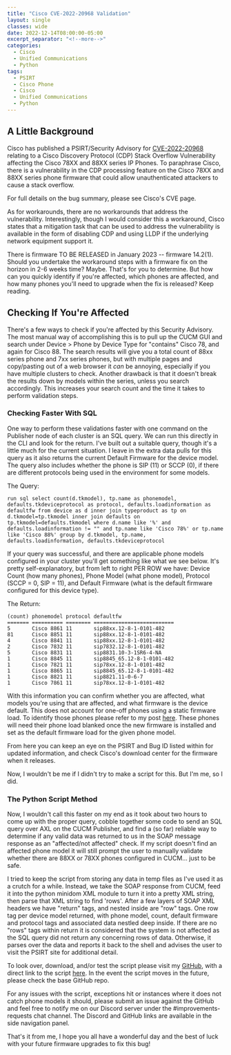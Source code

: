 ```yaml
---
title: "Cisco CVE-2022-20968 Validation"
layout: single
classes: wide
date: 2022-12-14T08:00:00-05:00
excerpt_separator: "<!--more-->"
categories:
  - Cisco
  - Unified Communications
  - Python
tags:
  - PSIRT
  - Cisco Phone
  - Cisco
  - Unified Communications
  - Python
---
```


## A Little Background

Cisco has published a PSIRT/Security Advisory for [CVE-2022-20968](https://tools.cisco.com/security/center/content/CiscoSecurityAdvisory/cisco-sa-ipp-oobwrite-8cMF5r7U) relating to a Cisco Discovery Protocol (CDP) Stack Overflow Vulnerability affecting the Cisco 78XX and 88XX series IP Phones.<!--more--> To paraphrase Cisco, there is a vulnerability in the CDP processing feature on the Cisco 78XX and 88XX series phone firmware that could allow unauthenticated attackers to cause a stack overflow.

For full details on the bug summary, please see Cisco's CVE page.

As for workarounds, there are no workarounds that address the vulnerability. Interestingly, though I would consider this a workaround, Cisco states that a mitigation task that can be used to address the vulnerability is available in the form of disabling CDP and using LLDP if the underlying network equipment support it. 

There is firmware TO BE RELEASED in January 2023 -- firmware 14.2(1). Should you undertake the workaround steps with a firmware fix on the horizon in 2-6 weeks time? Maybe. That's for you to determine. But how can you quickly identify if you're affected, which phones are affected, and how many phones you'll need to upgrade when the fix is released? Keep reading.

## Checking If You're Affected

There's a few ways to check if you're affected by this Security Advisory. The most manual way of accomplishing this is to pull up the CUCM GUI and search under Device > Phone by Device Type for "contains" Cisco 78, and again for Cisco 88. The search results will give you a total count of 88xx series phone and 7xx series phones, but with multiple pages and copy/pasting out of a web browser it *can* be annoying, especially if you have multiple clusters to check. Another drawback is that it doesn't break the results down by models within the series, unless you search accordingly. This increases your search count and the time it takes to perform validation steps.

### Checking Faster With SQL

One way to perform these validations faster with one command on the Publisher node of each cluster is an SQL query. We can run this directly in the CLI and look for the return. I've built out a suitable query, though it's a little much for the current situation. I leave in the extra data pulls for this query as it also returns the current Default Firmware for the device model. The query also includes whether the phone is SIP (11) or SCCP (0), if there are different protocols being used in the environment for some models.

The Query:
```text
run sql select count(d.tkmodel), tp.name as phonemodel, defaults.tkdeviceprotocol as protocol, defaults.loadinformation as defaultfw from device as d inner join typeproduct as tp on d.tkmodel=tp.tkmodel inner join defaults on tp.tkmodel=defaults.tkmodel where d.name like '%' and defaults.loadinformation != "" and tp.name like 'Cisco 78%' or tp.name like 'Cisco 88%' group by d.tkmodel, tp.name, defaults.loadinformation, defaults.tkdeviceprotocol
```

If your query was successful, and there are applicable phone models configured in your cluster you'll get something like what we see below. It's pretty self-explanatory, but from left to right PER ROW we have: Device Count (how many phones), Phone Model (what phone model), Protocol (SCCP = 0, SIP = 11), and Default Firmware (what is the default firmware configured for this device type). 

The Return:
```text
(count) phonemodel protocol defaultfw
======= ========== ======== ==========================
5       Cisco 8861 11       sip88xx.12-8-1-0101-482
81      Cisco 8851 11       sip88xx.12-8-1-0101-482
4       Cisco 8841 11       sip88xx.12-8-1-0101-482
2       Cisco 7832 11       sip7832.12-8-1-0101-482
5       Cisco 8831 11       sip8831.10-3-1SR6-4-NA
1       Cisco 8845 11       sip8845_65.12-8-1-0101-482
1       Cisco 7821 11       sip78xx.12-8-1-0101-482
1       Cisco 8865 11       sip8845_65.12-8-1-0101-482
1       Cisco 8821 11       sip8821.11-0-6-7
1       Cisco 7861 11       sip78xx.12-8-1-0101-482
```

With this information you can confirm whether you are affected, what models you're using that are affected, and what firmware is the device default. This does not account for one-off phones using a static firmware load. To identify those phones please refer to my post [here](https://nocthoughts.com/2019/06/21/identifying-static-phone-loads.html). These phones will need their phone load blanked once the new firmware is installed and set as the default firmware load for the given phone model.

From here you can keep an eye on the PSIRT and Bug ID listed within for updated information, and check Cisco's download center for the firmware when it releases.

Now, I wouldn't be me if I didn't try to make a script for this. But I'm me, so I did.

### The Python Script Method

Now, I wouldn't call this faster on my end as it took about two hours to come up with the proper query, cobble together some code to send an SQL query over AXL on the CUCM Publisher, and find a (so far) reliable way to determine if any valid data was returned to us in the SOAP message response as an "affected/not affected" check. If my script doesn't find an affected phone model it will still prompt the user to manually validate whether there are 88XX or 78XX phones configured in CUCM... just to be safe.

I tried to keep the script from storing any data in temp files as I've used it as a crutch for a while. Instead, we take the SOAP response from CUCM, feed it into the python minidom XML module to turn it into a pretty XML string, then parse that XML string to find 'rows'. After a few layers of SOAP XML headers we have "return" tags, and nested inside are "row" tags. One row tag per device model returned, with phone model, count, default firmware and protocol tags and associated data nestled deep inside. If there are no "rows" tags within return it is considered that the system is not affected as the SQL query did not return any concerning rows of data. Otherwise, it parses over the data and reports it back to the shell and advises the user to visit the PSIRT site for additional detail.

To look over, download, and/or test the script please visit my [GitHub](https://github.com/Unhall0w3d/mind-enigma), with a direct link to the script [here](https://github.com/Unhall0w3d/mind-enigma/blob/master/ciscoCVE-2022-20968_validator.py). In the event the script moves in the future, please check the base GitHub repo.

For any issues with the script, exceptions hit or instances where it does not catch phone models it should, please submit an issue against the GitHub and feel free to notify me on our Discord server under the #improvements-requests chat channel. The Discord and GitHub links are available in the side navigation panel.

That's it from me, I hope you all have a wonderful day and the best of luck with your future firmware upgrades to fix this bug!